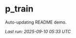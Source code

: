 # p_train

Auto-updating README demo.

<!--START_SECTION:status-->
_Last run: 2025-09-10 05:33 UTC_
<!--END_SECTION:status-->









































































































































































































































































































































































































































